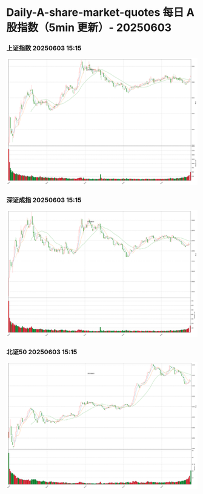 
# Daily-A-share-market-quotes 每日 A 股指数（5min 更新）- 20250603

### 上证指数 20250603 15:15
![](./fig/2025/6/20250603-sh000001.png)

### 深证成指 20250603 15:15
![](./fig/2025/6/20250603-sz399001.png)

### 北证50 20250603 15:15
![](./fig/2025/6/20250603-bj899050.png)
